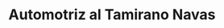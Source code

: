 ---
title: "Automotriz al Tamirano Navas"
url: /quito/automotriz-al-tamirano-navas/
shop: reparación de automóviles
---